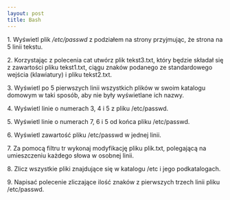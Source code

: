 ```yaml
---
layout: post
title: Bash
---
```


1\. Wyświetl plik */etc/passwd* z podziałem na strony przyjmując, że strona na 5 linii tekstu.

2\. Korzystając z polecenia cat utwórz plik tekst3.txt, który będzie składał się z zawartości pliku tekst1.txt, ciągu znaków podanego ze 
standardowego wejścia (klawiatury) i pliku tekst2.txt.

3\. Wyświetl po 5 pierwszych linii wszystkich plików w swoim katalogu domowym w taki sposób, aby nie były wyświetlane ich nazwy.

4\. Wyświetl linie o numerach 3, 4 i 5 z pliku /etc/passwd.

5\. Wyświetl linie o numerach 7, 6 i 5 od końca pliku /etc/passwd.

6\. Wyświetl zawartość pliku /etc/passwd w jednej linii.

7\. Za pomocą filtru tr wykonaj modyfikację pliku plik.txt, polegającą na umieszczeniu każdego słowa w osobnej linii.

8\. Zlicz wszystkie pliki znajdujące się w katalogu /etc i jego podkatalogach.

9\. Napisać polecenie zliczające ilość znaków z pierwszych trzech linii pliku /etc/passwd.
